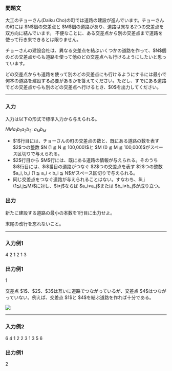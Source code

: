 
<div>

<div>

<div>

<section>

### **問題文**

<p>
大工のチョーさん(Daiku Cho)の町では道路の建設が進んでいます。チョーさんの町には $N$個の交差点と $M$個の道路があり、道路は異なる2つの交差点を双方向に結んでいます。
不便なことに、ある交差点から別の交差点まで道路を使って行き来できるとは限りません。
</p>

<p>
チョーさんの建設会社は、異なる交差点を結ぶいくつかの道路を作って、$N$個のどの交差点からも道路を使って他のどの交差点へも行けるようにしたいと思っています。
</p>

<p>
どの交差点からも道路を使って別のどの交差点にも行けるようにするには最小で何本の道路を建設する必要があるかを答えてください。ただし、すでにある道路でどの交差点からも別のどの交差点へ行けるとき、$0$を出力してください。
</p>

</section>

</div>

---

<div>

<div>

<section>

### **入力**

<p>
入力は以下の形式で標準入力から与えられる。
</p>

<div>

$N$$M$$a_1$$b_1$$a_2$$b_2$:
$a_M$$b_M$
</div>

<ul>

<li>
$1$行目には、チョーさんの町の交差点の数と、既にある道路の数を表す $2$つの整数 $N (1 ≦ N ≦ 100,000)$と $M (0 ≦ M ≦ 100,000)$がスペース区切りで与えられる。
</li>

<li>
$2$行目から $M$行には、既にある道路の情報が与えられる。そのうち $i$行目には、$i$番目の道路がつなぐ $2$つの交差点を表す $2$つの整数 $a_i, b_i (1 ≦ a_i < b_i ≦ N$がスペース区切りで与えられる。
</li>

<li>
同じ交差点をつなぐ道路が与えられることはない。すなわち、$i,j (1≦i,j≦M)$に対し、$i≠j$ならば $a_i≠a_j$または $b_i≠b_j$が成り立つ。
</li>

</ul>

</section>

</div>

<div>

<section>

### **出力**

<p>
新たに建設する道路の最小の本数を1行目に出力せよ。
</p>

<p>
末尾の改行を忘れないこと。
</p>

</section>

</div>

</div>

---

<div>

<section>

### **入力例1**

<div>

4 2
1 2
1 3

</div>

</section>

</div>

<div>

<section>

### **出力例1**

<div>

1

</div>

<p>
交差点 $1$、$2$、$3$は互いに道路でつながっているが、交差点 $4$はつながっていない。例えば、交差点 $1$と $4$を結ぶ道路を作れば十分である。
</p>

<p>

</p>

<div>

<img src="http://arc032.contest.atcoder.jp/img/arc/032/B1.png">

</img>

</div>

<p>

</p>

</section>

</div>

---

<div>

<section>

### **入力例2**

<div>

6 4
1 2
2 3
1 3
5 6

</div>

</section>

</div>

<div>

<section>

### **出力例1**

<div>

2

</div>

</section>

</div>

</div>

</div>
